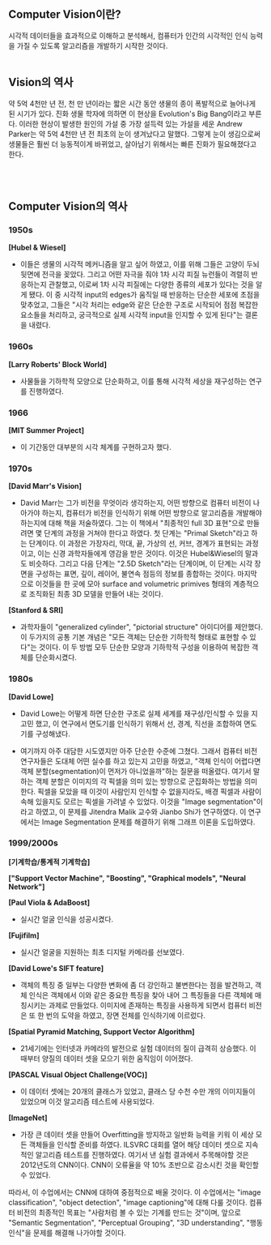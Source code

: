 
## Computer Vision이란?
 시각적 데이터들을 효과적으로 이해하고 분석해서, 컴퓨터가 인간의 시각적인 인식 능력을 가질 수 있도록 알고리즘을 개발하기 시작한 것이다. 
<br></br>

## Vision의 역사
 약 5억 4천만 년 전, 천 만 년이라는 짧은 시간 동안 생물의 종이 폭발적으로 늘어나게 된 시기가 있다.
진화 생물 학자에 의하면 이 현상을 Evolution's Big Bang이라고 부른다.
이러한 현상이 발생한 원인의 가설 중 가장 설득력 있는 가설을 세운 Andrew Parker는 약 5억 4천만 년 전 최초의 눈이 생겨났다고 말했다.
그렇게 눈이 생김으로써 생물들은 훨씬 더 능동적이게 바뀌었고, 살아남기 위해서는 빠른 진화가 필요해졌다고 한다. 

<br></br>

## Computer Vision의 역사

### 1950s
<b>[Hubel & Wiesel]</b>
 - 이들은 생물의 시각적 메커니즘을 알고 싶어 하였고, 이를 위해 그들은 고양이 두뇌 뒷면에 전극을 꽂았다.
그리고 어떤 자극을 줘야 1차 시각 피질 뉴런들이 격렬히 반응하는지 관찰했고, 이로써 1차 시각 피질에는 다양한 종류의 세포가 있다는 것을 알게 됐다.
이 중 시각적 input의 edges가 움직일 때 반응하는 단순한 세포에 초점을 맞추었고, 그들은 "시각 처리는 edge와 같은 단순한 구조로 시작되어 점점 복잡한 요소들을 처리하고, 궁극적으로 실제 시각적 input을 인지할 수 있게 된다"는 결론을 내렸다.


### 1960s
<b>[Larry Roberts' Block World]</b>
 - 사물들을 기하학적 모양으로 단순화하고, 이를 통해 시각적 세상을 재구성하는 연구를 진행하였다.

### 1966
<b>[MIT Summer Project]</b>
 - 이 기간동안 대부분의 시각 체계를 구현하고자 했다.

### 1970s
<b>[David Marr's Vision]</b>
 - David Marr는 그가 비전을 무엇이라 생각하는지, 어떤 방향으로 컴퓨터 비전이 나아가야 하는지, 컴퓨터가 비전을 인식하기 위해 어떤 방향으로 알고리즘을 개발해야 하는지에 대해 책을 저술하였다.
그는 이 책에서 "최종적인 full 3D 표현"으로 만들려면 몇 단계의 과정을 거쳐야 한다고 하였다.
첫 단계는 "Primal Sketch"라고 하는 단계이다. 이 과정은 가장자리, 막대, 끝, 가상의 선, 커브, 경계가 표현되는 과정이고, 이는 신경 과학자들에게 영감을 받은 것이다. 이것은 Hubel&Wiesel의 말과도 비슷하다.
그리고 다음 단계는 "2.5D Sketch"라는 단계이며, 이 단계는 시각 장면을 구성하는 표면, 깊이, 레이어, 불연속 점등의 정보를 종합하는 것이다.
마지막으로 이것들을 한 곳에 모아 surface and volumetric primives 형태의 계층적으로 조직화된 최종 3D 모델을 만들어 내는 것이다.

<b>[Stanford & SRI]</b>
 - 과학자들이 "generalized cylinder", "pictorial structure" 아이디어를 제안했다. 이 두가지의 공통 기본 개념은 "모든 객체는 단순한 기하학적 형태로 표현할 수 있다"는 것이다. 
이 두 방법 모두 단순한 모양과 기하학적 구성을 이용하여 복잡한 객체를 단순화시켰다. 

### 1980s
<b>[David Lowe]</b>
 - David Lowe는 어떻게 하면 단순한 구조로 실제 세계를 재구성/인식할 수 있을 지 고민 했고, 이 연구에서 면도기를 인식하기 위해서 선, 경계, 직선을 조합하여 면도기를 구성해냈다.


* 여기까지 아주 대담한 시도였지만 아주 단순한 수준에 그쳤다. 그래서 컴퓨터 비전 연구자들은 도대체 어떤 실수를 하고 있는지 고민을 하였고,
"객체 인식이 어렵다면 객체 분할(segmentation)이 먼저가 아니었을까"하는 질문을 떠올렸다.
여기서 말하는 객체 분할은 이미지의 각 픽셀을 의미 있는 방향으로 군집화하는 방법을 의미한다. 픽셀을 모았을 때 이것이 사람인지 인식할 수 없을지라도, 배경 픽셀과 사람이 속해 있을지도 모르는 픽셀을 가려낼 수 있었다.
이것을 "Image segmentation"이라고 하였고, 이 문제를 Jitendra Malik 교수와 Jianbo Shi가 연구하였다. 이 연구에서는 Image Segmentation 문제를 해결하기 위해 그래프 이론을 도입하였다.


### 1999/2000s
<b>[기계학습/통계적 기계학습]</b>

<b>["Support Vector Machine", "Boosting", "Graphical models", "Neural Network"]</b>

<b>[Paul Viola & AdaBoost]</b>
 - 실시간 얼굴 인식을 성공시켰다.

<b>[Fujifilm]</b>
 - 실시간 얼굴을 지원하는 최초 디지털 카메라를 선보였다.

<b>[David Lowe's SIFT feature]</b>
- 객체의 특징 중 일부는 다양한 변화에 좀 더 강인하고 불변한다는 점을 발견하고, 객체 인식은 객체에서 이와 같은 중요한 특징을 찾아 내어 그 특징들을 다른 객체에 매칭시키는 과제로 만들었다.
이미지에 존재하는 특징을 사용하게 되면서 컴퓨터 비전은 또 한 번의 도약을 하였고, 장면 전체를 인식하기에 이르렀다.

<b>[Spatial Pyramid Matching, Support Vector Algorithm]</b>


* 21세기에는 인터넷과 카메라의 발전으로 실험 데이터의 질이 급격히 상승했다. 이 때부터 양질의 데이터 셋을 모으기 위한 움직임이 이어졌다.

<b>[PASCAL Visual Object Challenge(VOC)]</b>
 - 이 데이터 셋에는 20개의 클래스가 있었고, 클래스 당 수천 수만 개의 이미지들이 있었으며 이것 알고리즘 테스트에 사용되었다.

<b>[ImageNet]</b>
 - 가장 큰 데이터 셋을 만들어 Overfitting을 방지하고 일반화 능력을 키워 이 세상 모든 객체들을 인식할 준비를 하였다. 
ILSVRC 대회를 열어 해당 데이터 셋으로 지속적인 알고리즘 테스트를 진행하였다. 여기서 낸 실험 결과에서 주목해야할 것은 2012년도의 CNN이다.
CNN이 오류율을 약 10% 초반으로 감소시킨 것을 확인할 수 있었다.



따라서, 이 수업에서는 CNN에 대하여 중점적으로 배울 것이다. 이 수업에서는 "image classification", "object detection", "image captioning"에 대해 다룰 것이다.
컴퓨터 비전의 최종적인 목표는 "사람처럼 볼 수 있는 기계를 만드는 것"이며, 앞으로 "Semantic Segmentation", "Perceptual Grouping", "3D understanding", "행동 인식"을 문제를 해결해 나가야할 것이다.
